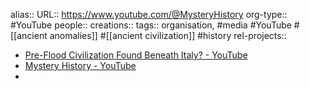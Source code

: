alias::
URL:: https://www.youtube.com/@MysteryHistory
org-type:: #YouTube
people::
creations::
tags:: organisation, #media #YouTube #[[ancient anomalies]] #[[ancient civilization]] #history
rel-projects::

- [Pre-Flood Civilization Found Beneath Italy? - YouTube](https://www.youtube.com/watch?v=LaQEItItaN4)
- [Mystery History - YouTube](https://www.youtube.com/@MysteryHistory)
-
